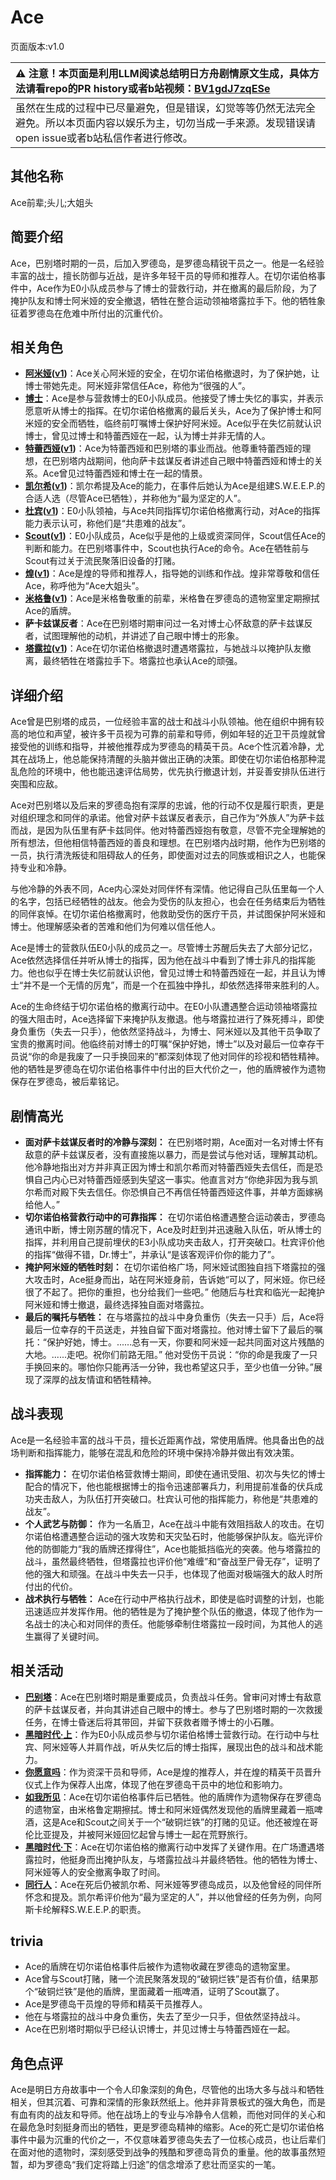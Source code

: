# Ace
页面版本:v1.0
 

| :warning: 注意！本页面是利用LLM阅读总结明日方舟剧情原文生成，具体方法请看repo的PR history或者b站视频：[BV1gdJ7zqESe](https://www.bilibili.com/video/BV1gdJ7zqESe/)         |
|:----------------------------|
| 虽然在生成的过程中已尽量避免，但是错误，幻觉等等仍然无法完全避免。所以本页面内容以娱乐为主，切勿当成一手来源。发现错误请open issue或者b站私信作者进行修改。|



## 其他名称
Ace前辈;头儿;大姐头
## 简要介绍
Ace，巴别塔时期的一员，后加入罗德岛，是罗德岛精锐干员之一。他是一名经验丰富的战士，擅长防御与近战，是许多年轻干员的导师和推荐人。在切尔诺伯格事件中，Ace作为E0小队成员参与了博士的营救行动，并在撤离的最后阶段，为了掩护队友和博士阿米娅的安全撤退，牺牲在整合运动领袖塔露拉手下。他的牺牲象征着罗德岛在危难中所付出的沉重代价。
## 相关角色
-   **[阿米娅](../char_v3/char_002_amiya.md)([v1](char_002_amiya.md))**：Ace关心阿米娅的安全，在切尔诺伯格撤退时，为了保护她，让博士带她先走。阿米娅非常信任Ace，称他为“很强的人”。
-   **[博士](../char_v3/extended_char_bo_shi.md)**：Ace是参与营救博士的E0小队成员。他接受了博士失忆的事实，并表示愿意听从博士的指挥。在切尔诺伯格撤离的最后关头，Ace为了保护博士和阿米娅的安全而牺牲，临终前叮嘱博士保护好阿米娅。Ace似乎在失忆前就认识博士，曾见过博士和特蕾西娅在一起，认为博士并非无情的人。
-   **[特蕾西娅](../char_v3/extended_char_te_lei_xi_ya.md)([v1](extended_char_te_lei_xi_ya.md))**：Ace为特蕾西娅和巴别塔的事业而战。他尊重特蕾西娅的理想，在巴别塔内战期间，他向萨卡兹谋反者讲述自己眼中特蕾西娅和博士的关系。Ace曾见过特蕾西娅和博士在一起的情景。
-   **[凯尔希](../char_v3/char_003_kalts.md)([v1](char_003_kalts.md))**：凯尔希提及Ace的能力，在事件后她认为Ace是组建S.W.E.E.P.的合适人选（尽管Ace已牺牲），并称他为“最为坚定的人”。
-   **[杜宾](../char_v3/char_130_doberm.md)([v1](char_130_doberm.md))**：E0小队领袖，与Ace共同指挥切尔诺伯格撤离行动，对Ace的指挥能力表示认可，称他们是“共患难的战友”。
-   **[Scout](../char_v3/extended_char_Scout.md)([v1](extended_char_Scout.md))**：E0小队成员，Ace似乎是他的上级或资深同伴，Scout信任Ace的判断和能力。在巴别塔事件中，Scout也执行Ace的命令。Ace在牺牲前与Scout有过关于流民聚落旧设备的打赌。
-   **[煌](../char_v3/char_017_huang.md)([v1](char_017_huang.md))**：Ace是煌的导师和推荐人，指导她的训练和作战。煌非常尊敬和信任Ace，称呼他为“Ace大姐头”。
-   **[米格鲁](../char_v3/char_122_beagle.md)([v1](char_122_beagle.md))**：Ace是米格鲁敬重的前辈，米格鲁在罗德岛的遗物室里定期擦拭Ace的盾牌。
-   **萨卡兹谋反者**：Ace在巴别塔时期审问过一名对博士心怀敌意的萨卡兹谋反者，试图理解他的动机，并讲述了自己眼中博士的形象。
-   **[塔露拉](../char_v3/extended_char_ta_lu_la.md)([v1](extended_char_386da9.md))**：Ace在切尔诺伯格撤退时遭遇塔露拉，与她战斗以掩护队友撤离，最终牺牲在塔露拉手下。塔露拉也承认Ace的顽强。
## 详细介绍
Ace曾是巴别塔的成员，一位经验丰富的战士和战斗小队领袖。他在组织中拥有较高的地位和声望，被许多干员视为可靠的前辈和导师，例如年轻的近卫干员煌就曾接受他的训练和指导，并被他推荐成为罗德岛的精英干员。Ace个性沉着冷静，尤其在战场上，他总能保持清醒的头脑并做出正确的决策。即使在切尔诺伯格那种混乱危险的环境中，他也能迅速评估局势，优先执行撤退计划，并妥善安排队伍进行突围和应敌。

Ace对巴别塔以及后来的罗德岛抱有深厚的忠诚，他的行动不仅是履行职责，更是对组织理念和同伴的承诺。他曾对萨卡兹谋反者表示，自己作为“外族人”为萨卡兹而战，是因为队伍里有萨卡兹同伴。他对特蕾西娅抱有敬意，尽管不完全理解她的所有想法，但他相信特蕾西娅的善良和理想。在巴别塔内战时期，他作为巴别塔的一员，执行清洗叛徒和阻碍敌人的任务，即使面对过去的同族或相识之人，也能保持专业和冷静。

与他冷静的外表不同，Ace内心深处对同伴怀有深情。他记得自己队伍里每一个人的名字，包括已经牺牲的战友。他会为受伤的队友担心，也会在任务结束后为牺牲的同伴哀悼。在切尔诺伯格撤离时，他救助受伤的医疗干员，并试图保护阿米娅和博士。他理解感染者的苦难和他们为何难以信任他人。

Ace是博士的营救队伍E0小队的成员之一。尽管博士苏醒后失去了大部分记忆，Ace依然选择信任并听从博士的指挥，因为他在战斗中看到了博士非凡的指挥能力。他也似乎在博士失忆前就认识他，曾见过博士和特蕾西娅在一起，并且认为博士“并不是一个无情的厉鬼”，而是一个在孤独中挣扎，却依然选择带来胜利的人。

Ace的生命终结于切尔诺伯格的撤离行动中。在E0小队遭遇整合运动领袖塔露拉的强大阻击时，Ace选择留下来掩护队友撤退。他与塔露拉进行了殊死搏斗，即使身负重伤（失去一只手），他依然坚持战斗，为博士、阿米娅以及其他干员争取了宝贵的撤离时间。他临终前对博士的叮嘱“保护好她，博士”以及对最后一位幸存干员说“你的命是我废了一只手换回来的”都深刻体现了他对同伴的珍视和牺牲精神。他的牺牲是罗德岛在切尔诺伯格事件中付出的巨大代价之一，他的盾牌被作为遗物保存在罗德岛，被后辈铭记。
## 剧情高光
- **面对萨卡兹谋反者时的冷静与深刻：** 在巴别塔时期，Ace面对一名对博士怀有敌意的萨卡兹谋反者，没有直接施以暴力，而是尝试与他对话，理解其动机。他冷静地指出对方并非真正因为博士和凯尔希而对特蕾西娅失去信任，而是恐惧自己内心已对特蕾西娅感到失望这一事实。他直言对方“你绝非因为我与凯尔希而对殿下失去信任。你恐惧自己不再信任特蕾西娅这件事，并单方面嫁祸给他人。”
- **切尔诺伯格营救行动中的可靠指挥：** 在切尔诺伯格遭遇整合运动袭击，罗德岛通讯中断，博士刚苏醒的情况下，Ace及时赶到并迅速融入队伍，听从博士的指挥，并利用自己提前埋伏的E3小队成功夹击敌人，打开突破口。杜宾评价他的指挥“做得不错，Dr.博士”，并承认“是该客观评价你的能力了”。
- **掩护阿米娅的牺牲时刻：** 在切尔诺伯格广场，阿米娅试图独自挡下塔露拉的强大攻击时，Ace挺身而出，站在阿米娅身前，告诉她“可以了，阿米娅。你已经很了不起了。把你的重担，也分给我们一些吧。” 他随后与杜宾和临光一起掩护阿米娅和博士撤退，最终选择独自面对塔露拉。
- **最后的嘱托与牺牲：** 在与塔露拉的战斗中身负重伤（失去一只手）后，Ace将最后一位幸存的干员送走，并独自留下面对塔露拉。他对博士留下了最后的嘱托：“保护好她，博士。......总有一天，你要和阿米娅一起共同面对这片残酷的大地。......走吧。祝你们前路无阻。” 他对受伤干员说：“你的命是我废了一只手换回来的。哪怕你只能再活一分钟，我也希望这只手，至少也值一分钟。”展现了深厚的战友情谊和牺牲精神。
## 战斗表现
Ace是一名经验丰富的战斗干员，擅长近距离作战，常使用盾牌。他具备出色的战场判断和指挥能力，能够在混乱和危险的环境中保持冷静并做出有效决策。
- **指挥能力：** 在切尔诺伯格营救博士期间，即使在通讯受阻、初次与失忆的博士配合的情况下，他也能根据博士的指令迅速部署兵力，利用提前准备的伏兵成功夹击敌人，为队伍打开突破口。杜宾认可他的指挥能力，称他是“共患难的战友”。
- **个人武艺与防御：** 作为一名盾卫，Ace在战斗中能有效阻挡敌人的攻击。在切尔诺伯格遭遇整合运动的强大攻势和天灾坠石时，他能够保护队友。临光评价他的防御能力“我的盾牌还撑得住”，Ace也能抵挡临光的突袭。他与塔露拉的战斗，虽然最终牺牲，但塔露拉也评价他“难缠”和“奋战至尸骨无存”，证明了他的强大和顽强。在战斗中失去一只手，也体现了他面对极端强大的敌人时所付出的代价。
- **战术执行与牺牲：** Ace在行动中严格执行战术，即使是临时调整的计划，也能迅速适应并发挥作用。他的牺牲是为了掩护整个队伍的撤退，体现了他作为一名战士的决心和对同伴的责任。他能够牵制住塔露拉一段时间，为其他人的逃生赢得了关键时间。
## 相关活动
-   **[巴别塔](../stories/act33side.md)**：Ace在巴别塔时期是重要成员，负责战斗任务。曾审问对博士有敌意的萨卡兹谋反者，并向其讲述自己眼中的博士。参与了巴别塔时期的一次救援任务，在博士昏迷后将其带回，并留下获救者赠予博士的小石雕。
-   **[黑暗时代·上](../stories/main_0.md)**：作为E0小队成员参与切尔诺伯格博士营救行动。在行动中与杜宾、阿米娅等人并肩作战，听从失忆后的博士指挥，展现出色的战斗和战术能力。
-   **[你愿意吗](../stories/story_huang_set_1.md)**：作为资深干员和导师，Ace是煌的推荐人，并在煌的精英干员晋升仪式上作为保荐人出席，体现了他在罗德岛干员中的地位和影响力。
-   **[如我所见](../stories/act8mini.md)**：Ace在切尔诺伯格事件后已牺牲。他的盾牌作为遗物保存在罗德岛的遗物室，由米格鲁定期擦拭。博士和阿米娅偶然发现他的盾牌里藏着一瓶啤酒，这是Ace和Scout之间关于一个“破铜烂铁”的打赌的见证。他还被煌在哥伦比亚提及，并被阿米娅回忆起曾与博士一起在荒野旅行。
-   **[黑暗时代·下](../stories/main_1.md)**：Ace在切尔诺伯格的撤离行动中发挥了关键作用。在广场遭遇塔露拉时，他挺身而出掩护队友，与塔露拉战斗并最终牺牲。他的牺牲为博士、阿米娅等人的安全撤离争取了时间。
-   **[同行人](../stories/story_ascln_set_1.md)**：Ace在死后仍被凯尔希、阿米娅等罗德岛成员，以及他曾经的同伴所怀念和提及。凯尔希评价他为“最为坚定的人”，并以他曾经的任务为例，向阿斯卡纶解释S.W.E.E.P.的职责。
## trivia
- Ace的盾牌在切尔诺伯格事件后被作为遗物收藏在罗德岛的遗物室里。
- Ace曾与Scout打赌，赌一个流民聚落发现的“破铜烂铁”是否有价值，结果那个“破铜烂铁”是他的盾牌，里面藏着一瓶啤酒，证明了Scout赢了。
- Ace是罗德岛干员煌的导师和精英干员推荐人。
- 他在与塔露拉的战斗中身负重伤，失去了至少一只手，但依然坚持战斗。
- Ace在巴别塔时期似乎已经认识博士，并见过博士与特蕾西娅在一起。
## 角色点评
Ace是明日方舟故事中一个令人印象深刻的角色，尽管他的出场大多与战斗和牺牲相关，但其沉着、可靠和深情的形象跃然纸上。他并非背景板式的强大角色，而是有血有肉的战友和导师。他在战场上的专业与冷静令人信赖，而他对同伴的关心和在最危急时刻挺身而出的牺牲，更是罗德岛精神的缩影。Ace的死亡是切尔诺伯格事件中最为沉重的代价之一，不仅意味着罗德岛失去了一位核心成员，也让后辈们在面对他的遗物时，深刻感受到战争的残酷和罗德岛背负的重量。他的故事虽然短暂，却为罗德岛“我们定将踏上归途”的信念增添了悲壮而坚实的一笔。